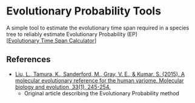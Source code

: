 # Evolutionary Probability Tools
A simple tool to estimate the evolutionary time span required in a species tree to reliably estimate 
Evolutionary Probability (EP)<br>
[[Evolutionary Time Span Calculator](#)]
## References
* [Liu, L., Tamura, K., Sanderford, M., Gray, V. E., & Kumar, S. (2015). A molecular evolutionary reference for the 
human variome. Molecular biology and evolution, 33(1), 245-254.](https://doi.org/10.1093/molbev/msv198)
    * Original article describing the Evolutionary Probability method